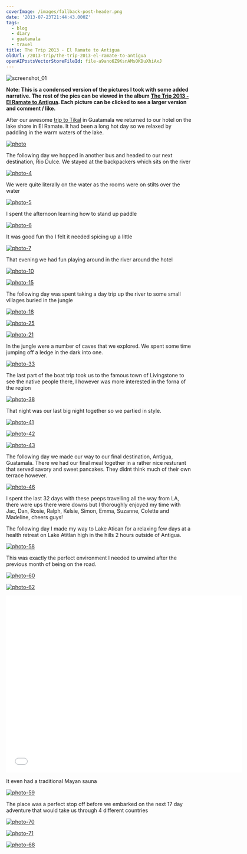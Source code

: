 ```yaml
---
coverImage: /images/fallback-post-header.png
date: '2013-07-23T21:44:43.000Z'
tags:
  - blog
  - diary
  - guatamala
  - travel
title: The Trip 2013 - El Ramate to Antigua
oldUrl: /2013-trip/the-trip-2013-el-ramate-to-antigua
openAIPostsVectorStoreFileId: file-a9ano6Z9KsnAMsOKDuXhiAxJ
---
```


![screenshot_01](/wp-content/uploads/2013/07/screenshot_01.png)

**Note: This is a condensed version of the pictures I took with some added narrative. The rest of the pics can be viewed in the album [The Trip 2013 - El Ramate to Antigua](https://www.facebook.com/mikeysee/media_set?set=a.10151773308266031.1073741839.593661030&type=3). Each picture can be clicked to see a larger version and comment / like.**

After our awesome [trip to Tikal](/posts/the-trip-2013-playa-del-carmen-to-tikal/) in Guatamala we returned to our hotel on the lake shore in El Ramate. It had been a long hot day so we relaxed by paddling in the warm waters of the lake.

<!-- more -->

[![photo](/wp-content/uploads/2013/07/photo2.jpg)](https://www.facebook.com/mikeysee/media_set?set=a.10151773308266031.1073741839.593661030&type=3)

The following day we hopped in another bus and headed to our next destination, Rio Dulce. We stayed at the backpackers which sits on the river

[![photo-4](/wp-content/uploads/2013/07/photo-412.jpg)](https://www.facebook.com/photo.php?fbid=10151773313761031&set=a.10151773308266031.1073741839.593661030&type=3&theater)

We were quite literally on the water as the rooms were on stilts over the water

[![photo-5](/wp-content/uploads/2013/07/photo-512.jpg)](https://www.facebook.com/photo.php?fbid=10151773314011031&set=a.10151773308266031.1073741839.593661030&type=3&theater)

I spent the afternoon learning how to stand up paddle

[![photo-6](/wp-content/uploads/2013/07/photo-612.jpg)](https://www.facebook.com/photo.php?fbid=10151778493886031&set=a.10151773308266031.1073741839.593661030&type=3&theater)

It was good fun tho I felt it needed spicing up a little

[![photo-7](/wp-content/uploads/2013/07/photo-712.jpg)](https://www.facebook.com/photo.php?fbid=10151778495401031&set=a.10151773308266031.1073741839.593661030&type=3&theater)

That evening we had fun playing around in the river around the hotel

[![photo-10](/wp-content/uploads/2013/07/photo-1012.jpg)](https://www.facebook.com/photo.php?fbid=10151773316096031&set=a.10151773308266031.1073741839.593661030&type=3&theater)

[![photo-15](/wp-content/uploads/2013/07/photo-152.jpg)](https://www.facebook.com/photo.php?fbid=10151773320531031&set=a.10151773308266031.1073741839.593661030&type=3&theater)

The following day was spent taking a day trip up the river to some small villages buried in the jungle

[![photo-18](/wp-content/uploads/2013/07/photo-182.jpg)](https://www.facebook.com/photo.php?fbid=10151773325361031&set=a.10151773308266031.1073741839.593661030&type=3&theater)

[![photo-25](/wp-content/uploads/2013/07/photo-252.jpg)](https://www.facebook.com/photo.php?fbid=10151773327371031&set=a.10151773308266031.1073741839.593661030&type=3&theater)

[![photo-21](/wp-content/uploads/2013/07/photo-213.jpg)](https://www.facebook.com/photo.php?fbid=10151773325631031&set=a.10151773308266031.1073741839.593661030&type=3&theater)

In the jungle were a number of caves that we explored. We spent some time jumping off a ledge in the dark into one.

[![photo-33](/wp-content/uploads/2013/07/photo-332.jpg)](https://www.facebook.com/photo.php?fbid=10151773329161031&set=a.10151773308266031.1073741839.593661030&type=3&theater)

The last part of the boat trip took us to the famous town of Livingstone to see the native people there, I however was more interested in the forna of the region

[![photo-38](/wp-content/uploads/2013/07/photo-382.jpg)](https://www.facebook.com/photo.php?fbid=10151773330426031&set=a.10151773308266031.1073741839.593661030&type=3&theater)

That night was our last big night together so we partied in style.

[![photo-41](/wp-content/uploads/2013/07/photo-413.jpg)](https://www.facebook.com/photo.php?fbid=10151773330966031&set=a.10151773308266031.1073741839.593661030&type=3&theater)

[![photo-42](/wp-content/uploads/2013/07/photo-422.jpg)](https://www.facebook.com/photo.php?fbid=10151773331001031&set=a.10151773308266031.1073741839.593661030&type=3&theater)

[![photo-43](/wp-content/uploads/2013/07/photo-432.jpg)](https://www.facebook.com/photo.php?fbid=10151773331176031&set=a.10151773308266031.1073741839.593661030&type=3&theater)

The following day we made our way to our final destination, Antigua, Guatamala. There we had our final meal together in a rather nice resturant that served savory and sweet pancakes. They didnt think much of their own terrace however.

[![photo-46](/wp-content/uploads/2013/07/photo-462.jpg)](https://www.facebook.com/photo.php?fbid=10151773331751031&set=a.10151773308266031.1073741839.593661030&type=3&theater)

I spent the last 32 days with these peeps travelling all the way from LA, there were ups there were downs but I thoroughly enjoyed my time with Jac, Dan, Rosie, Ralph, Kelsie, Simon, Emma, Suzanne, Colette and Madeline, cheers guys!

The following day I made my way to Lake Atican for a relaxing few days at a health retreat on Lake Atitlan high in the hills 2 hours outside of Antigua.

[![photo-58](/wp-content/uploads/2013/07/photo-582.jpg)](https://www.facebook.com/photo.php?fbid=10151778495856031&set=a.10151773308266031.1073741839.593661030&type=3&theater)

This was exactly the perfect environment I needed to unwind after the previous month of being on the road.

[![photo-60](/wp-content/uploads/2013/07/photo-602.jpg)](https://www.facebook.com/photo.php?fbid=10151778496901031&set=a.10151773308266031.1073741839.593661030&type=3&theater)

[![photo-62](/wp-content/uploads/2013/07/photo-622.jpg)](https://www.facebook.com/photo.php?fbid=10151773335966031&set=a.10151773308266031.1073741839.593661030&type=3&theater)

<iframe width="640" height="480" src="//www.youtube.com/embed/xNybI3rJdQU" frameborder="0" allowfullscreen></iframe>

It even had a traditional Mayan sauna

[![photo-59](/wp-content/uploads/2013/07/photo-592.jpg)](https://www.facebook.com/photo.php?fbid=10151778496521031&set=a.10151773308266031.1073741839.593661030&type=3&theater)

The place was a perfect stop off before we embarked on the next 17 day adventure that would take us through 4 different countries

[![photo-70](/wp-content/uploads/2013/07/photo-702.jpg)](https://www.facebook.com/photo.php?fbid=10151778498306031&set=a.10151773308266031.1073741839.593661030&type=3&theater)

[![photo-71](/wp-content/uploads/2013/07/photo-713.jpg)](https://www.facebook.com/photo.php?fbid=10151778498496031&set=a.10151773308266031.1073741839.593661030&type=3&theater)

[![photo-68](/wp-content/uploads/2013/07/photo-682.jpg)](https://www.facebook.com/photo.php?fbid=10151778497246031&set=a.10151773308266031.1073741839.593661030&type=3&theater)
